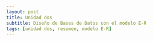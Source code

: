```yaml
---
layout: post
title: Unidad dos 
subtitle: Diseño de Bases de Datos con el modelo E-R
tags: [unidad dos, resumen, modelo E-R]
---
```

